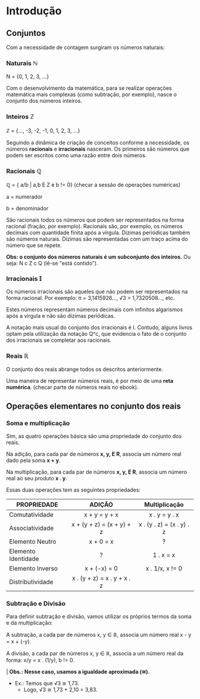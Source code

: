 # Introdução

## Conjuntos

Com a necessidade de contagem surgiram os números naturais:

### Naturais ℕ
N = {0, 1, 2, 3, ...}

Com o desenvolvimento da matemática, para se realizar operações matemática mais
complexas (como subtração, por exemplo), nasce o conjunto dos números inteiros.

### Inteiros ℤ
ℤ = {..., -3, -2, -1, 0, 1, 2, 3, ...}

Seguindo a dinâmica de criação de conceitos conforme a necessidade, os números
**racionais** e **irracionais** nasceram. Os primeiros são números que podem ser
escritos como uma razão entre dois números.

### Racionais ℚ
ℚ = { a/b | a,b E Z e b != 0} (checar a sessão de operações numéricas)

a = numerador

b = denominador

São racionais todos os números que podem ser representados na forma racional (fração,
por exemplo).
Racionais são, por exemplo, os números decimais com quantidade finita após a vírgula.
Dízimas periódicas também são números naturais. Dízimas são representadas com um traço
acima do número que se repete.

**Obs: o conjunto dos números naturais é um subconjunto dos inteiros.** Ou seja:
N c Z c Q (lê-se "está contido").

### Irracionais 𝕀

Os números irracionais são aqueles que não podem ser representados na forma racional.
Por exemplo: π = 3,1415926..., √3 = 1,7320508..., etc.

Estes números representam números decimais com infinitos algarismos após a vírgula e não
são dízimas periódicas.

A notação mais usual do conjunto dos irracionais é I. Contudo, alguns livros optam pela
utilização da notação Q^c, que evidencia o fato de o conjunto dos irracionais se 
completar aos racionais.

### Reais ℝ
O conjunto dos reais abrange todos os descritos anteriormente.

Uma maneira de representar números reais, é por meio de uma **reta numérica**. (checar parte de números reais no ebook).

## Operações elementares no conjunto dos reais

### Soma e multiplicação
Sim, as quatro operações básica são uma propriedade do conjunto dos reais.

Na adição, para cada par de números **x, y, E R**, associa um número real dado pela
soma **x + y**.

Na multiplicação, para cada par de números **x, y, E R**, associa um número real ao seu 
produto **x . y**.

Essas duas operações tem as seguintes propriedades:

|     PROPRIEDADE     |           ADIÇÃO          |       Multiplicação       |
|---------------------|:-------------------------:|:-------------------------:|
| Comutatividade      |       x + y = y + x       |       x . y = y . x       |
| Associatividade     | x + (y + z) = (x + y) + z | x . (y . z) = (x . y) . z |
| Elemento Neutro     |         x + 0 = x         |            ?              |
| Elemento Identidade |             ?             |         1 . x = x         |
| Elemento Inverso    |        x + (-x) = 0       |      x . 1/x, x != 0      |
| Distributividade    |              x . (y + z) = x . y + x . z              |

### Subtração e Divisão
Para definir subtração e divisão, vamos utilizar os próprios termos da soma e da 
multiplicação:

A subtração, a cada par de números x, y ∈ ℝ, associa um número real x - y = x + (-y).

A divisão, a cada par de números x, y ∈ ℝ, associa a um número real da forma: x/y = x .
(1/y), b != 0.

| **Obs.: Nesse caso, usamos a igualdade aproximada (≅).**

- Ex.: Temos que √3 ≅ 1,73.
  - Logo, √3 ≅ 1,73 + 2,10 = 3,83.





